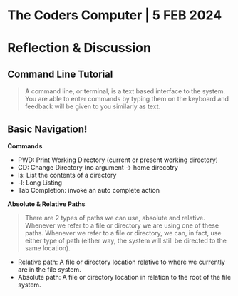 # The Coders Computer | 5 FEB 2024  

# Reflection & Discussion 

## **Command Line Tutorial**

>A command line, or terminal, is a text based interface to the system. You are able to enter commands by typing them on the keyboard and feedback will be given to you similarly as text.

## **Basic Navigation!**

**Commands**  
- PWD: Print Working Directory (current or present working directory)
- CD: Change Directory (no argument -> home direcotry
- ls: List the contents of a directory
- -l: Long Listing
- Tab Completion: invoke an auto complete action

**Absolute & Relative Paths**  

> There are 2 types of paths we can use, absolute and relative. Whenever we refer to a file or directory we are using one of these paths. Whenever we refer to a file or directory, we can, in fact, use either type of path (either way, the system will still be directed to the same location).

-  Relative path: A file or directory location relative to where we currently are in the file system.
-  Absolute path: A file or directory location in relation to the root of the file system.

